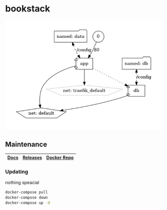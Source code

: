 # bookstack

![Architecture](architecture.png?raw=true)

## Maintenance

| [Docs](https://www.bookstackapp.com/docs/) | [Releases](https://github.com/BookStackApp/BookStack/releases) | [Docker Repo](https://github.com/linuxserver/docker-bookstack) |
| --- | --- | --- |

### Updating

nothing speacial

```bash
docker-compose pull
docker-compose down
docker-compose up -d
```
